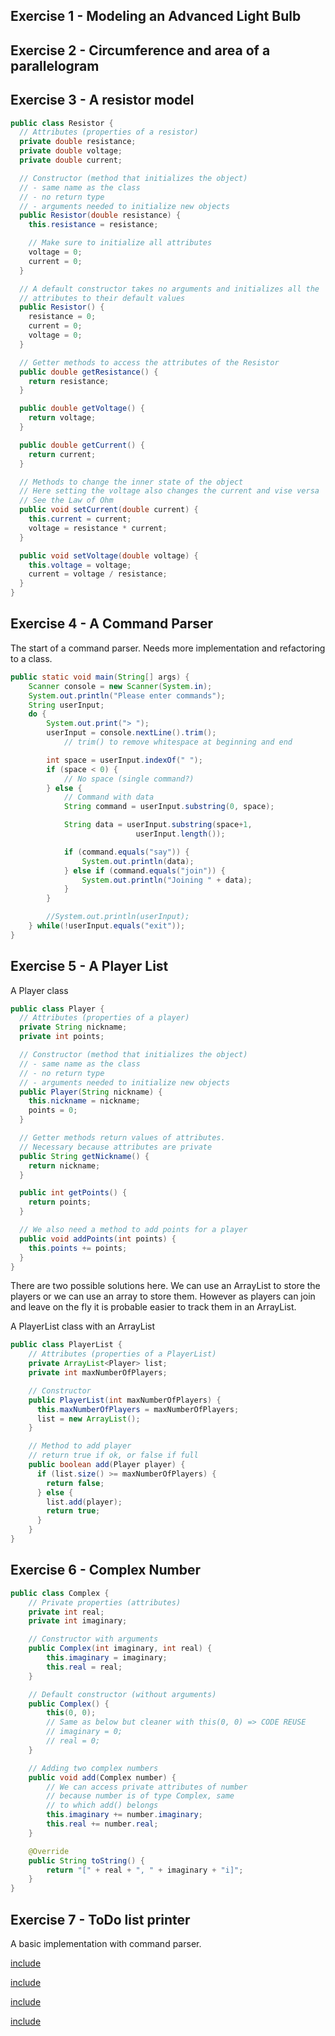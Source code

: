 ## Exercise 1 - Modeling an Advanced Light Bulb

## Exercise 2 - Circumference and area of a parallelogram

## Exercise 3 - A resistor model

```java
public class Resistor {
  // Attributes (properties of a resistor)
  private double resistance;
  private double voltage;
  private double current;

  // Constructor (method that initializes the object)
  // - same name as the class
  // - no return type
  // - arguments needed to initialize new objects
  public Resistor(double resistance) {
    this.resistance = resistance;

    // Make sure to initialize all attributes
    voltage = 0;
    current = 0;
  }

  // A default constructor takes no arguments and initializes all the
  // attributes to their default values
  public Resistor() {
    resistance = 0;
    current = 0;
    voltage = 0;
  }

  // Getter methods to access the attributes of the Resistor
  public double getResistance() {
    return resistance;
  }

  public double getVoltage() {
    return voltage;
  }

  public double getCurrent() {
    return current;
  }

  // Methods to change the inner state of the object
  // Here setting the voltage also changes the current and vise versa
  // See the Law of Ohm
  public void setCurrent(double current) {
    this.current = current;
    voltage = resistance * current;
  }

  public void setVoltage(double voltage) {
    this.voltage = voltage;
    current = voltage / resistance;
  }
}
```

## Exercise 4 - A Command Parser

The start of a command parser. Needs more implementation and refactoring to a class.

```java
public static void main(String[] args) {
    Scanner console = new Scanner(System.in);
    System.out.println("Please enter commands");
    String userInput;
    do {
        System.out.print("> ");
        userInput = console.nextLine().trim();
            // trim() to remove whitespace at beginning and end

        int space = userInput.indexOf(" ");
        if (space < 0) {
            // No space (single command?)
        } else {
            // Command with data
            String command = userInput.substring(0, space);

            String data = userInput.substring(space+1,
                            userInput.length());

            if (command.equals("say")) {
                System.out.println(data);
            } else if (command.equals("join")) {
                System.out.println("Joining " + data);
            }
        }

        //System.out.println(userInput);
    } while(!userInput.equals("exit"));
}
```

## Exercise 5 - A Player List

A Player class

```java
public class Player {
  // Attributes (properties of a player)
  private String nickname;
  private int points;

  // Constructor (method that initializes the object)
  // - same name as the class
  // - no return type
  // - arguments needed to initialize new objects
  public Player(String nickname) {
    this.nickname = nickname;
    points = 0;
  }

  // Getter methods return values of attributes.
  // Necessary because attributes are private
  public String getNickname() {
    return nickname;
  }

  public int getPoints() {
    return points;
  }

  // We also need a method to add points for a player
  public void addPoints(int points) {
    this.points += points;
  }
}
```

There are two possible solutions here. We can use an ArrayList to store the players or we can use an array to store them. However as players can join and leave on the fly it is probable easier to track them in an ArrayList.

A PlayerList class with an ArrayList
```java
public class PlayerList {
    // Attributes (properties of a PlayerList)
    private ArrayList<Player> list;
    private int maxNumberOfPlayers;

    // Constructor
    public PlayerList(int maxNumberOfPlayers) {
      this.maxNumberOfPlayers = maxNumberOfPlayers;
      list = new ArrayList();
    }

    // Method to add player
    // return true if ok, or false if full
    public boolean add(Player player) {
      if (list.size() >= maxNumberOfPlayers) {
        return false;
      } else {
        list.add(player);
        return true;
      }
    }
}
```

## Exercise 6 - Complex Number

```java
public class Complex {
    // Private properties (attributes)
    private int real;
    private int imaginary;

    // Constructor with arguments
    public Complex(int imaginary, int real) {
        this.imaginary = imaginary;
        this.real = real;
    }

    // Default constructor (without arguments)
    public Complex() {
        this(0, 0);
        // Same as below but cleaner with this(0, 0) => CODE REUSE
        // imaginary = 0;
        // real = 0;
    }

    // Adding two complex numbers
    public void add(Complex number) {
        // We can access private attributes of number
        // because number is of type Complex, same
        // to which add() belongs
        this.imaginary += number.imaginary;
        this.real += number.real;
    }

    @Override
    public String toString() {
        return "[" + real + ", " + imaginary + "i]";
    }
}
```

## Exercise 7 - ToDo list printer

A basic implementation with command parser.

[include](/creating_own_classes/code/ToDoListApplication/src/todolistapplication/MyToDoNow.java)

[include](/creating_own_classes/code/ToDoListApplication/src/todolistapplication/ToDoApp.java)

[include](/creating_own_classes/code/ToDoListApplication/src/todolistapplication/ToDoList.java)

[include](/creating_own_classes/code/ToDoListApplication/src/todolistapplication/ToDo.java)
